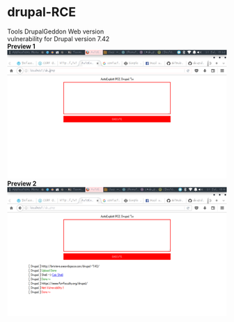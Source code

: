 # drupal-RCE
Tools DrupalGeddon Web version<br>
vulnerability for Drupal version 7.42
<br>
<b>Preview 1</b>
<img src="https://raw.githubusercontent.com/aprilc0de/drupal-RCE/master/Preview%201.png"/><br>
<b>Preview 2</b>
<img src="https://raw.githubusercontent.com/aprilc0de/drupal-RCE/master/Preview%202.png"/>

